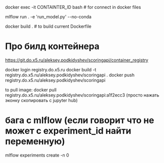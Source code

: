 docker exec -it CONTAINTER_ID bash # for connect in docker files

mlflow run . -e 'run_model.py' --no-conda

docker build . # to build current Dockerfile

# Про билд контейнера
https://git.do.x5.ru/aleksey.podkidyshev/scoringapi/container_registry

docker login registry.do.x5.ru
docker build -t registry.do.x5.ru/aleksey.podkidyshev/scoringapi .
docker push registry.do.x5.ru/aleksey.podkidyshev/scoringapi

to pull image: docker pull registry.do.x5.ru/aleksey.podkidyshev/scoringapi:a1f2ecc3
(просто нажать эконку скопировать с jupyter hub)

# бага с mlflow (если говорит что не может с experiment_id найти переменную)
mlflow experiments create -n 0
